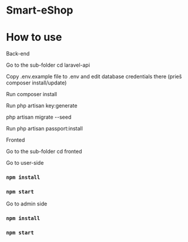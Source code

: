 # Smart-eShop
# How to use
Back-end

Go to the sub-folder cd laravel-api

Copy .env.example file to .env and edit database credentials there (prieš composer install/update)

Run composer install

Run php artisan key:generate

php artisan migrate --seed

Run php artisan passport:install


Fronted

Go to the sub-folder cd fronted

Go to user-side 

### `npm install`

### `npm start`

Go to admin side

### `npm install`

### `npm start`

